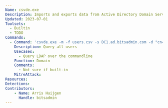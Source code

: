 ```yaml
---
Name: csvde.exe
Description: Imports and exports data from Active Directory Domain Services (AD DS) using files that store data in the comma-separated value (CSV) format
Updated: 2023-07-01
Toolsets:
  - Builtin
  - TODO
Commands:
  - Command: 'csvde.exe -m -f users.csv -s DC1.ad.bitsadmin.com -d "cn=users,DC=ad,DC=bitsadmin,DC=com" -r "(objectClass=user)"'
    Description: Query all users
    Usecases:
      - Query LDAP over the commandline
    Function: Domain
    Comments:
      - Not sure if built-in
    MitreAttack:
Resources:
Detections:
Contributors:
    - Name: Arris Huijgen
      Handle: bitsadmin
---
```

